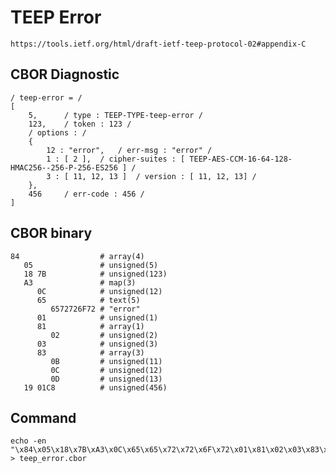 <!--
 Copyright (c) 2020 SECOM CO., LTD. All Rights reserved.

 SPDX-License-Identifier: BSD-2-Clause
-->

# TEEP Error
    https://tools.ietf.org/html/draft-ietf-teep-protocol-02#appendix-C

## CBOR Diagnostic
    / teep-error = /
    [
        5,      / type : TEEP-TYPE-teep-error /
        123,    / token : 123 /
        / options : /
        {
            12 : "error",   / err-msg : "error" /
            1 : [ 2 ],  / cipher-suites : [ TEEP-AES-CCM-16-64-128-HMAC256--256-P-256-ES256 ] /
            3 : [ 11, 12, 13 ]  / version : [ 11, 12, 13] /
        },
        456     / err-code : 456 /
    ]

## CBOR binary
    84                  # array(4)
       05               # unsigned(5)
       18 7B            # unsigned(123)
       A3               # map(3)
          0C            # unsigned(12)
          65            # text(5)
             6572726F72 # "error"
          01            # unsigned(1)
          81            # array(1)
             02         # unsigned(2)
          03            # unsigned(3)
          83            # array(3)
             0B         # unsigned(11)
             0C         # unsigned(12)
             0D         # unsigned(13)
       19 01C8          # unsigned(456)

## Command
    echo -en "\x84\x05\x18\x7B\xA3\x0C\x65\x65\x72\x72\x6F\x72\x01\x81\x02\x03\x83\x0B\x0C\x0D\x19\x01\xC8" > teep_error.cbor
